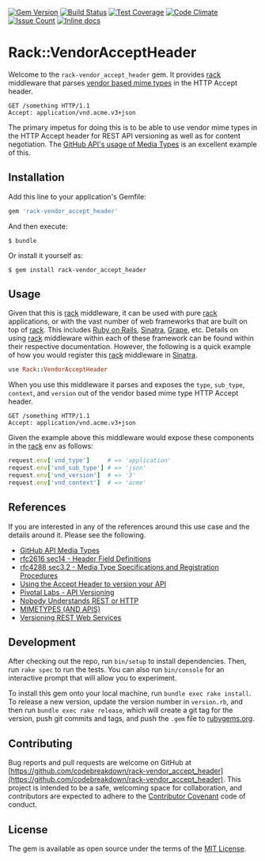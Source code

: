 [![Gem Version](https://badge.fury.io/rb/rack-vendor_accept_header.svg)](https://badge.fury.io/rb/rack-vendor_accept_header)
[![Build Status](https://travis-ci.org/codebreakdown/rack-vendor_accept_header.svg?branch=master)](https://travis-ci.org/codebreakdown/rack-vendor_accept_header)
[![Test Coverage](https://codeclimate.com/github/codebreakdown/rack-vendor_accept_header/badges/coverage.svg)](https://codeclimate.com/github/codebreakdown/rack-vendor_accept_header/coverage)
[![Code Climate](https://codeclimate.com/github/codebreakdown/rack-vendor_accept_header/badges/gpa.svg)](https://codeclimate.com/github/codebreakdown/rack-vendor_accept_header)
[![Issue Count](https://codeclimate.com/github/codebreakdown/rack-vendor_accept_header/badges/issue_count.svg)](https://codeclimate.com/github/codebreakdown/rack-vendor_accept_header)
[![Inline docs](http://inch-ci.org/github/codebreakdown/rack-vendor_accept_header.svg?branch=master)](http://inch-ci.org/github/codebreakdown/rack-vendor_accept_header)

# Rack::VendorAcceptHeader

Welcome to the `rack-vendor_accept_header` gem. It provides
[rack](http://rack.github.io) middleware that parses [vendor based mime
types](https://tools.ietf.org/html/rfc4288#section-3.2) in the HTTP
Accept header.

```http
GET /something HTTP/1.1
Accept: application/vnd.acme.v3+json
```

The primary impetus for doing this is to be able to use vendor mime
types in the HTTP Accept header for REST API versioning as well as for
content negotiation. The [GitHub API's usage of Media
Types](https://developer.github.com/v3/media/) is an excellent example
of this.

## Installation

Add this line to your application's Gemfile:

```ruby
gem 'rack-vendor_accept_header'
```

And then execute:

    $ bundle

Or install it yourself as:

    $ gem install rack-vendor_accept_header

## Usage

Given that this is [rack](http://rack.github.io) middleware, it can be
used with pure [rack](http://rack.github.io) applications, or with the
vast number of web frameworks that are built on top of
[rack](http://rack.github.io). This includes [Ruby on
Rails](http://rubyonrails.org), [Sinatra](http://www.sinatrarb.com),
[Grape](http://intridea.github.io/grape/), etc. Details on using
[rack](http://rack.github.io) middleware within each of these framework
can be found within their respective documentation. However, the
following is a quick example of how you would register this
[rack](http://rack.github.io) middleware in
[Sinatra](http://www.sinatrarb.com).

```ruby
use Rack::VendorAcceptHeader
```

When you use this middleware it parses and exposes the `type`, `sub_type`,
`context`, and `version` out of the vendor based mime type HTTP Accept
header.

```http
GET /something HTTP/1.1
Accept: application/vnd.acme.v3+json
```

Given the example above this middleware would expose these components in
the [rack](http://rack.github.io) env as follows:

```ruby
request.env['vnd_type']     # => 'application'
request.env['vnd_sub_type'] # => 'json'
request.env['vnd_version']  # => '3'
request.env['vnd_context']  # => 'acme'
```

## References

If you are interested in any of the references around this use case and
the details around it. Please see the following.

- [GitHub API Media Types](https://developer.github.com/v3/media/)
- [rfc2616 sec14 - Header Field Definitions](http://www.w3.org/Protocols/rfc2616/rfc2616-sec14.html)
- [rfc4288 sec3.2 - Media Type Specifications and Registration Procedures](https://tools.ietf.org/html/rfc4288#section-3.2)
- [Using the Accept Header to version your API](http://labs.qandidate.com/blog/2014/10/16/using-the-accept-header-to-version-your-api/)
- [Pivotal Labs - API Versioning](https://blog.pivotal.io/labs/labs/api-versioning)
- [Nobody Understands REST or HTTP](http://blog.steveklabnik.com/posts/2011-07-03-nobody-understands-rest-or-http)
- [MIMETYPES (AND APIS)](https://daveyshafik.com/archives/35507-mimetypes-and-apis.html)
- [Versioning REST Web Services](http://barelyenough.org/blog/2008/05/versioning-rest-web-services/)

## Development

After checking out the repo, run `bin/setup` to install dependencies.
Then, run `rake spec` to run the tests. You can also run `bin/console`
for an interactive prompt that will allow you to experiment.

To install this gem onto your local machine, run `bundle exec rake
install`. To release a new version, update the version number in
`version.rb`, and then run `bundle exec rake release`, which will create
a git tag for the version, push git commits and tags, and push the
`.gem` file to [rubygems.org](https://rubygems.org).

## Contributing

Bug reports and pull requests are welcome on GitHub at
[https://github.com/codebreakdown/rack-vendor_accept_header](https://github.com/codebreakdown/rack-vendor_accept_header).
This project is intended to be a safe, welcoming space for
collaboration, and contributors are expected to adhere to the
[Contributor Covenant](contributor-covenant.org) code of conduct.

## License

The gem is available as open source under the terms of the [MIT
License](http://opensource.org/licenses/MIT).

